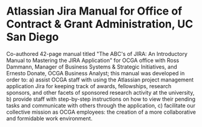 # Atlassian Jira Manual for Office of Contract & Grant Administration, UC San Diego
Co-authored 42-page manual titled "The ABC's of JIRA: An Introductory Manual to Mastering the JIRA Application" for OCGA office with Ross Dammann, Manager of Business Systems &amp; Strategic Initiatives, and Ernesto Donate, OCGA Business Analyst; this manual was developed in order to: a) assist OCGA staff with using the Atlassian project management application Jira for keeping track of awards, fellowships, research sponsors, and other facets of sponsored research activity at the university, b) provide staff with step-by-step instructions on how to view their pending tasks and communicate with others through the application, c) facilitate our collective mission as OCGA employees: the creation of a more collaborative and formidable work environment.
